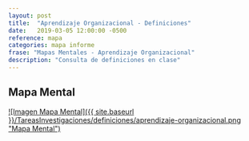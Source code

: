 ```yaml
---
layout: post
title:  "Aprendizaje Organizacional - Definiciones"
date:   2019-03-05 12:00:00 -0500
reference: mapa
categories: mapa informe
frase: "Mapas Mentales - Aprendizaje Organizacional"
description: "Consulta de definiciones en clase"
---
```

## Mapa Mental
<a href="{{ site.baseurl }}/TareasInvestigaciones/definiciones/aprendizaje-organizacional.png">![Imagen Mapa Mental]({{ site.baseurl }}/TareasInvestigaciones/definiciones/aprendizaje-organizacional.png "Mapa Mental")</a>
